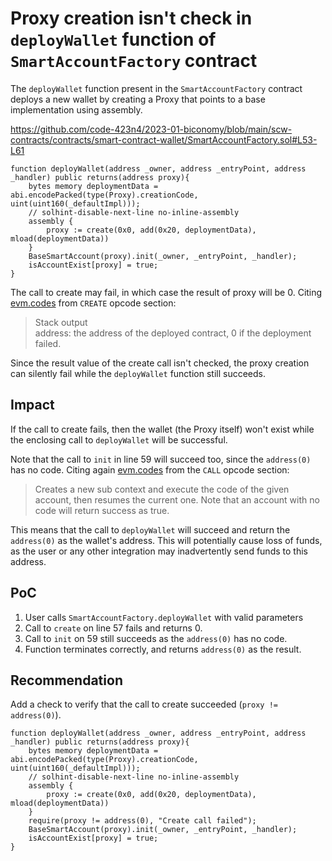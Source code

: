 # Proxy creation isn't check in `deployWallet` function of `SmartAccountFactory` contract

The `deployWallet` function present in the `SmartAccountFactory` contract deploys a new wallet by creating a Proxy that points to a base implementation using assembly.

https://github.com/code-423n4/2023-01-biconomy/blob/main/scw-contracts/contracts/smart-contract-wallet/SmartAccountFactory.sol#L53-L61

```solidity
function deployWallet(address _owner, address _entryPoint, address _handler) public returns(address proxy){ 
    bytes memory deploymentData = abi.encodePacked(type(Proxy).creationCode, uint(uint160(_defaultImpl)));
    // solhint-disable-next-line no-inline-assembly
    assembly {
        proxy := create(0x0, add(0x20, deploymentData), mload(deploymentData))
    }
    BaseSmartAccount(proxy).init(_owner, _entryPoint, _handler);
    isAccountExist[proxy] = true;
}
```

The call to create may fail, in which case the result of proxy will be 0. Citing [evm.codes](https://www.evm.codes/) from `CREATE` opcode section:

> Stack output  
> address: the address of the deployed contract, 0 if the deployment failed.

Since the result value of the create call isn't checked, the proxy creation can silently fail while the `deployWallet` function still succeeds.

## Impact

If the call to create fails, then the wallet (the Proxy itself) won't exist while the enclosing call to `deployWallet` will be successful.

Note that the call to `init` in line 59 will succeed too, since the `address(0)` has no code. Citing again [evm.codes](https://www.evm.codes/) from the `CALL` opcode section:

> Creates a new sub context and execute the code of the given account, then resumes the current one. Note that an account with no code will return success as true.

This means that the call to `deployWallet` will succeed and return the `address(0)` as the wallet's address. This will potentially cause loss of funds, as the user or any other integration may inadvertently send funds to this address.

## PoC

1. User calls `SmartAccountFactory.deployWallet` with valid parameters
2. Call to `create` on line 57 fails and returns 0.
3. Call to `init` on 59 still succeeds as the `address(0)` has no code.
4. Function terminates correctly, and returns `address(0)` as the result.

## Recommendation

Add a check to verify that the call to create succeeded (`proxy != address(0)`).

```solidity
function deployWallet(address _owner, address _entryPoint, address _handler) public returns(address proxy){ 
    bytes memory deploymentData = abi.encodePacked(type(Proxy).creationCode, uint(uint160(_defaultImpl)));
    // solhint-disable-next-line no-inline-assembly
    assembly {
        proxy := create(0x0, add(0x20, deploymentData), mload(deploymentData))
    }
    require(proxy != address(0), "Create call failed");
    BaseSmartAccount(proxy).init(_owner, _entryPoint, _handler);
    isAccountExist[proxy] = true;
}
```